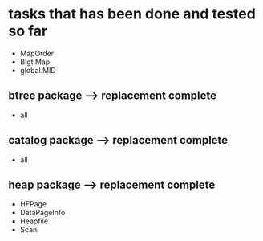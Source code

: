 # tasks that has been done and tested so far

- MapOrder
- Bigt.Map 
- global.MID

## btree package --> replacement complete
- all

## catalog package --> replacement complete
- all

## heap package --> replacement complete
- HFPage 
- DataPageInfo 
- Heapfile
- Scan


